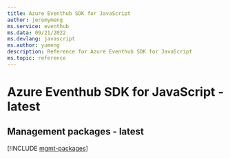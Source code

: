 ```yaml
---
title: Azure Eventhub SDK for JavaScript
author: jeremymeng
ms.service: eventhub
ms.data: 09/21/2022
ms.devlang: javascript
ms.author: yumeng
description: Reference for Azure Eventhub SDK for JavaScript
ms.topic: reference
---
```

# Azure Eventhub SDK for JavaScript - latest

## Management packages - latest
[!INCLUDE [mgmt-packages](eventhub-mgmt-index.md)]